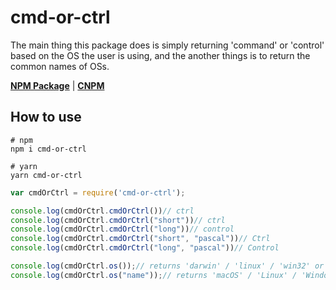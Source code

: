 # cmd-or-ctrl

The main thing this package does is simply returning 'command' or 'control' based on the OS the user is using, and the another things is to return the common names of OSs.

[**NPM Package**](https://www.npmjs.com/package/cmd-or-ctrl) | [**CNPM**](https://npm.taobao.org/package/cmd-or-ctrl)

## How to use

```shell
# npm
npm i cmd-or-ctrl

# yarn
yarn cmd-or-ctrl
```

```javascript
var cmdOrCtrl = require('cmd-or-ctrl');

console.log(cmdOrCtrl.cmdOrCtrl())// ctrl
console.log(cmdOrCtrl.cmdOrCtrl("short"))// ctrl
console.log(cmdOrCtrl.cmdOrCtrl("long"))// control
console.log(cmdOrCtrl.cmdOrCtrl("short", "pascal"))// Ctrl
console.log(cmdOrCtrl.cmdOrCtrl("long", "pascal"))// Control

console.log(cmdOrCtrl.os());// returns 'darwin' / 'linux' / 'win32' or other os name
console.log(cmdOrCtrl.os("name"));// returns 'macOS' / 'Linux' / 'Windows' or other os name
```
